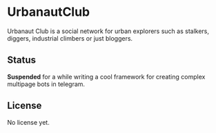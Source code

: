 # UrbanautClub

Urbanaut Club is a social network for urban explorers such as stalkers, diggers, industrial climbers or just bloggers.

## Status

**Suspended** for a while writing a cool framework for creating complex multipage bots in telegram.

## License

No license yet.
